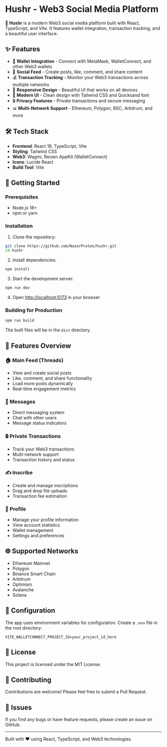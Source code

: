 # Hushr - Web3 Social Media Platform

🚀 **Hushr** is a modern Web3 social media platform built with React, TypeScript, and Vite. It features wallet integration, transaction tracking, and a beautiful user interface.

## ✨ Features

- 🔗 **Wallet Integration** - Connect with MetaMask, WalletConnect, and other Web3 wallets
- 💬 **Social Feed** - Create posts, like, comment, and share content
- 💰 **Transaction Tracking** - Monitor your Web3 transactions across multiple networks
- 📱 **Responsive Design** - Beautiful UI that works on all devices
- 🎨 **Modern UI** - Clean design with Tailwind CSS and Quicksand font
- 🔒 **Privacy Features** - Private transactions and secure messaging
- 📊 **Multi-Network Support** - Ethereum, Polygon, BSC, Arbitrum, and more

## 🛠️ Tech Stack

- **Frontend**: React 18, TypeScript, Vite
- **Styling**: Tailwind CSS
- **Web3**: Wagmi, Reown AppKit (WalletConnect)
- **Icons**: Lucide React
- **Build Tool**: Vite

## 🚀 Getting Started

### Prerequisites

- Node.js 18+
- npm or yarn

### Installation

1. Clone the repository:

```bash
git clone https://github.com/NazarProton/hushr.git
cd hushr
```

2. Install dependencies:

```bash
npm install
```

3. Start the development server:

```bash
npm run dev
```

4. Open [http://localhost:5173](http://localhost:5173) in your browser

### Building for Production

```bash
npm run build
```

The built files will be in the `dist` directory.

## 📱 Features Overview

### 🏠 Main Feed (Threads)

- View and create social posts
- Like, comment, and share functionality
- Load more posts dynamically
- Real-time engagement metrics

### 💬 Messages

- Direct messaging system
- Chat with other users
- Message status indicators

### 🔒 Private Transactions

- Track your Web3 transactions
- Multi-network support
- Transaction history and status

### ✍️ Inscribe

- Create and manage inscriptions
- Drag and drop file uploads
- Transaction fee estimation

### 👤 Profile

- Manage your profile information
- View account statistics
- Wallet management
- Settings and preferences

## 🌐 Supported Networks

- Ethereum Mainnet
- Polygon
- Binance Smart Chain
- Arbitrum
- Optimism
- Avalanche
- Solana

## 🔧 Configuration

The app uses environment variables for configuration. Create a `.env` file in the root directory:

```env
VITE_WALLETCONNECT_PROJECT_ID=your_project_id_here
```

## 📄 License

This project is licensed under the MIT License.

## 🤝 Contributing

Contributions are welcome! Please feel free to submit a Pull Request.

## 🐛 Issues

If you find any bugs or have feature requests, please create an issue on GitHub.

---

Built with ❤️ using React, TypeScript, and Web3 technologies.
